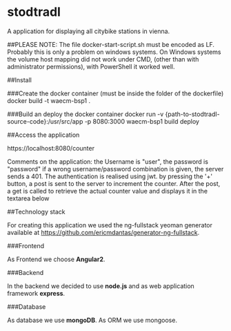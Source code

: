 # stodtradl

A application for displaying all citybike stations in vienna.

##PLEASE NOTE:
The file docker-start-script.sh must be encoded as LF. Probably this is only a problem on windows systems.
On Windows systems the volume host mapping did not work under CMD, (other than with administrator permissions), with PowerShell it worked well.

##Install

###Create the docker container (must be inside the folder of the dockerfile)
docker build -t waecm-bsp1 .

###Build an deploy the docker container
docker run -v {path-to-stodtradl-source-code}:/usr/src/app -p 8080:3000 waecm-bsp1 build deploy

##Access the application

https://localhost:8080/counter

Comments on the application:
  the Username is "user", the password is "password"
  if a wrong username/password combination is given, the server sends a 401.
  The authentication is realised using jwt.
  by pressing the '+' button, a post is sent to the server to increment the counter.
  After the post, a get is called to retrieve the actual counter value and displays it in the textarea below

##Technology stack

For creating this application we used 
the ng-fullstack yeoman generator available at https://github.com/ericmdantas/generator-ng-fullstack.

###Frontend

As Frontend we choose **Angular2**.

###Backend

In the backend we decided to use **node.js** and as web application framework **express**.

###Database

As database we use **mongoDB**. As ORM we use mongoose. 
